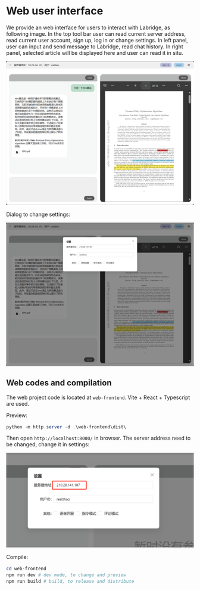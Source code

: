 # Web user interface


We provide an web interface for users to interact with Labridge, as following image. 
In the top tool bar user can read current server address, read current user account, sign up, log in 
or change settings. In left panel, user can input and send message to Labridge, read chat history. 
In right panel, selected article will be displayed here and user can read it in situ.

![](./images/web_interface.png)

Dialog to change settings:

![](./images/web_settings.jpg)

## Web codes and compilation

The web project code is located at `web-frontend`. Vite + React + Typescript are used.

Preview:

```ps1
python -m http.server -d .\web-frontend\dist\
```

Then open `http://localhost:8000/` in browser. The server address need to be changed, change it in settings:

![](./images/web_change_server_address.png)



Compile:

```ps1
cd web-frontend
npm run dev # dev mode, to change and preview 
npm run build # build, to release and distribute
```
